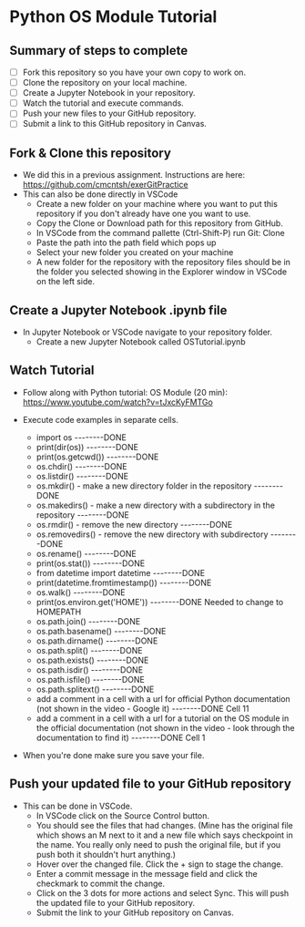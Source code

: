 # Python OS Module Tutorial

## Summary of steps to complete

- [ ] Fork this repository so you have your own copy to work on.
- [ ] Clone the repository on your local machine. 
- [ ] Create a Jupyter Notebook in your repository.
- [ ] Watch the tutorial and execute commands.
- [ ] Push your new files to your GitHub repository.
- [ ] Submit a link to this GitHub repository in Canvas.

## Fork & Clone this repository

* We did this in a previous assignment. Instructions are here: https://github.com/cmcntsh/exerGitPractice
* This can also be done directly in VSCode
  * Create a new folder on your machine where you want to put this repository if you don't already have one you want to use.
  * Copy the Clone or Download path for this repository from GitHub.
  * In VSCode from the command pallette (Ctrl-Shift-P) run Git: Clone
  * Paste the path into the path field which pops up
  * Select your new folder you created on your machine
  * A new folder for the repository with the repository files should be in the folder you selected showing in the Explorer window in VSCode on the left side.

## Create a Jupyter Notebook .ipynb file

* In Jupyter Notebook or VSCode navigate to your repository folder.
  * Create a new Jupyter Notebook called OSTutorial.ipynb

## Watch Tutorial

* Follow along with Python tutorial: OS Module (20 min): https://www.youtube.com/watch?v=tJxcKyFMTGo
* Execute code examples in separate cells.
  * import os  --------DONE
  * print(dir(os))  --------DONE
  * print(os.getcwd())  --------DONE
  * os.chdir()  --------DONE
  * os.listdir()  --------DONE
  * os.mkdir() - make a new directory folder in the repository  --------DONE
  * os.makedirs() - make a new directory with a subdirectory in the repository  --------DONE
  * os.rmdir() - remove the new directory  --------DONE
  * os.removedirs() - remove the new directory with subdirectory  --------DONE
  * os.rename()  --------DONE
  * print(os.stat())  --------DONE
  * from datetime import datetime  --------DONE
  * print(datetime.fromtimestamp())  --------DONE
  * os.walk()  --------DONE
  * print(os.environ.get('HOME'))   --------DONE Needed to change to HOMEPATH
  * os.path.join()  --------DONE
  * os.path.basename()  --------DONE
  * os.path.dirname()  --------DONE
  * os.path.split()  --------DONE
  * os.path.exists()  --------DONE
  * os.path.isdir()  --------DONE
  * os.path.isfile()  --------DONE
  * os.path.splitext()  --------DONE
  * add a comment in a cell with a url for official Python documentation (not shown in the video - Google it)  --------DONE Cell 11
  * add a comment in a cell with a url for a tutorial on the OS module in the official documentation (not shown in the video - look through the documentation to find it)   --------DONE Cell 1
  
* When you're done make sure you save your file.

## Push your updated file to your GitHub repository

* This can be done in VSCode.
  * In VSCode click on the Source Control button.
  * You should see the files that had changes. (Mine has the original file which shows an M next to it and a new file which says checkpoint in the name. You really only need to push the original file, but if you push both it shouldn't hurt anything.)
  * Hover over the changed file. Click the + sign to stage the change.
  * Enter a commit message in the message field and click the checkmark to commit the change.
  * Click on the 3 dots for more actions and select Sync. This will push the updated file to your GitHub repository.
  * Submit the link to your GitHub repository on Canvas.
